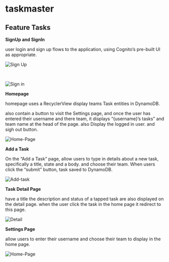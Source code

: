 # taskmaster

## Feature Tasks

**SignUp and SignIn**

user login and sign up flows to the application, using Cognito’s pre-built UI as appropriate.

![Sign Up](./screenshots/signup.PNG)

<br>

![Sign in](./screenshots/signin.PNG)

**Homepage**

homepage uses a RecyclerView display teams Task entities in DynamoDB.

also contain a button to visit the Settings page, and once the user has entered their username and there team, it displays “{username}’s tasks” and team name at the head of the page. also Display the logged in user. and sigh out button.

![Home-Page](./screenshots/home-page.PNG)

**Add a Task**

On the “Add a Task” page, allow users to type in details about a new task, specifically a title, state and a body.
and choose their team. When users click the “submit” button, task saved to DynamoDB.

![Add-task](./screenshots/add-task.PNG)

**Task Detail Page**

have a title the description and status of a tapped task are also displayed on the detail page. when the user click the task in the home page it redirect to this page.

![Detail](./screenshots/details.PNG)

**Settings Page**

allow users to enter their username and choose their team to display in the home page.

![Home-Page](./screenshots/settings.PNG)
